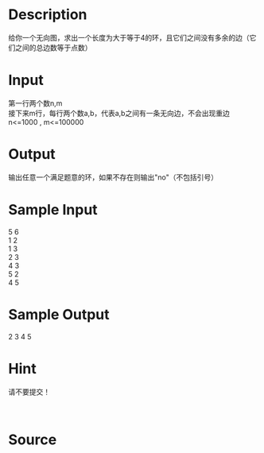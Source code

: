 
# Description

<div class="content"><div>给你一个无向图，求出一个长度为大于等于4的环，且它们之间没有多余的边（它们之间的总边数等于点数）</div>
<p></p></div>

# Input

<div class="content"><div>第一行两个数n,m</div>
<div>接下来m行，每行两个数a,b，代表a,b之间有一条无向边，不会出现重边</div>
<div>n&lt;=1000 , m&lt;=100000</div>
<p></p></div>

# Output

<div class="content"><div>输出任意一个满足题意的环，如果不存在则输出&#34;no&#34;（不包括引号）</div>
<p></p></div>

# Sample Input

<div class="content"><span class="sampledata">5 6<br/>
1 2<br/>
1 3<br/>
2 3<br/>
4 3<br/>
5 2<br/>
4 5<br/>
</span></div>

# Sample Output

<div class="content"><span class="sampledata">2 3 4 5</span></div>

# Hint

<div class="content"><p></p><p>请不要提交！</p><br/>
<p></p><p></p></div>

# Source

<div class="content"><p><a href="problemset.php?search="></a></p></div>

